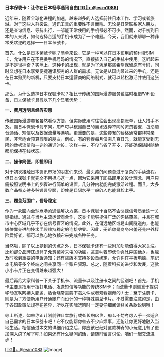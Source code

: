 **日本保號卡：让你在日本畅享通讯自由[[TG💪+ @esim1088](https://t.me/s/esim1088)]**

近年来，随着全球化进程的加速，越来越多的人选择前往日本工作、学习或者旅游。对于这些人群来说，通讯工具的重要性不言而喻。无论是日常联系家人朋友，还是查询信息、导航出行，一部能正常使用的手机都必不可少。然而，对于初到日本的人来说，如何选择合适的手机卡成为了一个难题。今天，我们就来聊聊一种非常受欢迎的选择——日本保號卡。

首先，什么是日本保號卡呢？简单来说，它是一种可以在日本使用的预付费SIM卡，允许用户在不更换手机号码的情况下，直接插入自己的手机中使用。这听起来是不是很神奇？实际上，这种卡的出现，就是为了满足那些希望保留原有号码，同时又想在日本享受便捷通讯服务的人群的需求。无论是从国内带过来的手机，还是在日本购买的新机，只要支持日本运营商的网络制式，就可以轻松激活并使用这张卡。

那么，为什么选择日本保號卡呢？相比于传统的国际漫游服务或临时租借WiFi设备，日本保號卡具有以下几个显著优势：

**一、费用透明且经济实惠**

传统国际漫游套餐虽然看似方便，但实际使用时往往会出现高额账单，让人措手不及。而日本保號卡则不同，用户可以根据自己的需求选择不同的资费套餐，包括语音通话、短信以及数据流量等选项。更重要的是，这些套餐的价格通常都非常亲民，非常适合预算有限的朋友。例如，有的套餐每月仅需几百日元，就能享受到无限的数据流量和一定的通话时长。这样一来，不仅节省了开支，还能确保随时随地都能保持在线状态。

**二、操作简便，即插即用**

对于初次接触日本通讯市场的朋友们来说，最头疼的问题莫过于复杂的手续流程。但日本保號卡就完全不用担心这一点，因为它采用了即插即用的设计理念。用户只需按照说明书上的步骤进行简单的设置，几分钟内就能完成激活过程。而且，大多数产品都支持多种语言界面，即使是日语水平一般的人也能轻松上手。

**三、覆盖范围广，信号稳定**

作为一款面向全球市场的通信解决方案，日本保號卡自然不会忽视信号质量这一关键指标。通过与当地主流运营商合作，这类卡能够提供广泛的网络覆盖，并且在城市中心区域几乎不存在信号盲区的情况。此外，在偏远地区或是山间隧道内，也能够依靠先进的技术手段维持稳定的连接效果。因此，无论你是商务出差还是户外探险爱好者，都可以放心地依赖它来完成各种任务。

当然啦，除了以上提到的优点之外，日本保號卡还有一些附加功能值得大家关注。比如部分品牌还提供了免费接听来电的功能，这意味着即使你身处异国他乡，也能及时收到重要的电话通知；还有些版本支持多设备绑定，允许你在平板电脑、笔记本电脑等多个终端之间共享同一个账户资源。总之，随着科技的进步和发展，这款小小卡片正在变得越来越强大！

最后再给大家科普一下关于手机卡、流量卡以及注册卡之间的区别吧！首先，手机卡主要是指用于拨打电话、发送短信等功能的传统SIM卡；而流量卡则侧重于提供移动互联网接入服务，适合经常需要下载文件或者观看视频的人士；至于注册卡，则是为了方便新用户开通账户而设计的一种特殊类型卡片。不过需要注意的是，由于各国政策法规存在差异，所以在实际选购时一定要仔细阅读相关条款说明哦！

综上所述，如果你正计划前往日本旅行或者长期居住，那么不妨考虑入手一张适合自己需求的日本保號卡吧！它不仅能帮你省去不少麻烦事，还能让你更好地融入当地生活。相信通过本文的详细介绍之后，你应该已经对这款神奇的小玩意儿有了更加深入的了解了吧？如果还有什么疑问的话，请随时留言讨论，咱们一起交流进步！

[[TG💪+ @esim1088](https://t.me/s/esim1088) ![Image](https://i.postimg.cc/4NQfJmqS/Snipaste-2025-05-13-00-14-12.png)]